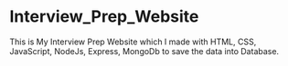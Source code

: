 # Interview_Prep_Website
This is My Interview Prep Website which I made with HTML, CSS, JavaScript, NodeJs, Express, MongoDb to save the data into Database.
